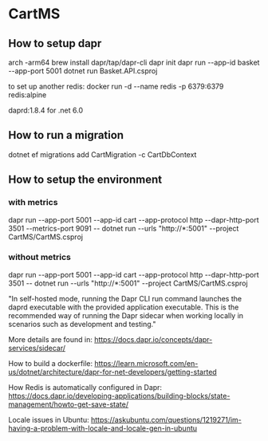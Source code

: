 ﻿# CartMS

## How to setup dapr
arch -arm64 brew install dapr/tap/dapr-cli
dapr init
dapr run --app-id basket --app-port 5001 dotnet run Basket.API.csproj

to set up another redis:
docker run -d --name redis -p 6379:6379 redis:alpine

daprd:1.8.4 for .net 6.0

## How to run a migration
dotnet ef migrations add CartMigration -c CartDbContext

## How to setup the environment

### with metrics
dapr run --app-port 5001 --app-id cart --app-protocol http --dapr-http-port 3501 --metrics-port 9091 -- dotnet run --urls "http://*:5001" --project CartMS/CartMS.csproj

### without metrics
dapr run --app-port 5001 --app-id cart --app-protocol http --dapr-http-port 3501 -- dotnet run --urls "http://*:5001" --project CartMS/CartMS.csproj

"In self-hosted mode, running the Dapr CLI run command launches the daprd executable
with the provided application executable. This is the recommended way of running the
Dapr sidecar when working locally in scenarios such as development and testing."

More details are found in: https://docs.dapr.io/concepts/dapr-services/sidecar/

How to build a dockerfile:
https://learn.microsoft.com/en-us/dotnet/architecture/dapr-for-net-developers/getting-started

How Redis is automatically configured in Dapr:
https://docs.dapr.io/developing-applications/building-blocks/state-management/howto-get-save-state/

Locale issues in Ubuntu:
https://askubuntu.com/questions/1219271/im-having-a-problem-with-locale-and-locale-gen-in-ubuntu

